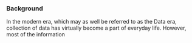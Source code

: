### Background

In the modern era, which may as well be referred to as the Data era, collection of data has virtually become a part of everyday life. However, most of the information 
<!--stackedit_data:
eyJoaXN0b3J5IjpbLTg4NjExOTkxNSwtMjExMTU1NDI1MiwtMT
Q4NjkwOTE3NywtMTk4MjIyNzkxNSwtMzU4OTI5Mzc5LDEwMTg1
NzQ0MjcsLTQ0ODQ4ODQyMF19
-->